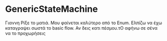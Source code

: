 # GenericStateMachine
Γιαννη Ρίξε το ματιά. Μου φαίνεται καλύτερο από το Enum. Ελπίζω να έχω καταγραψει σωστά το basic flow. Αν δεις κατι πέσμου.τΟ αφήνω σε σένα να το προχωρήσεις
